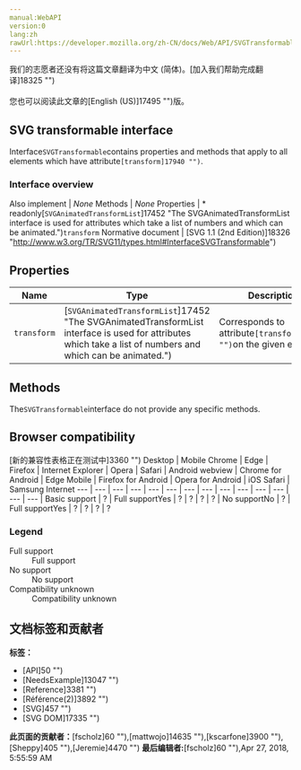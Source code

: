 ```yaml
---
manual:WebAPI
version:0
lang:zh
rawUrl:https://developer.mozilla.org/zh-CN/docs/Web/API/SVGTransformable
---
```




<bdi>我们的志愿者还没有将这篇文章翻译为<bdi>中文 (简体)</bdi>。[加入我们帮助完成翻译]18325 "")<br></br>您也可以阅读此文章的[English (US)]17495 "")版。</bdi>





## SVG transformable interface<a name="SVG_transformable_interface"></a>


Interface`SVGTransformable`contains properties and methods that apply to all elements which have attribute`[transform]17940 "")`.


### Interface overview<a name="Interface_overview"></a>
Also implement | <em>None</em> 
Methods | <em>None</em> 
Properties | * readonly[`SVGAnimatedTransformList`]17452 "The SVGAnimatedTransformList interface is used for attributes which take a list of numbers and which can be animated.")`transform` 
Normative document | [SVG 1.1 (2nd Edition)]18326 "http://www.w3.org/TR/SVG11/types.html#InterfaceSVGTransformable") 


## Properties<a name="Properties"></a>
Name | Type | Description 
 ---  |  ---  |  ---  | 
`transform` | [`SVGAnimatedTransformList`]17452 "The SVGAnimatedTransformList interface is used for attributes which take a list of numbers and which can be animated.") | Corresponds to attribute`[transform]17940 "")`on the given element. 


## Methods<a name="Methods"></a>


The`SVGTransformable`interface do not provide any specific methods.


## Browser compatibility<a name="Browser_compatibility"></a>
[新的兼容性表格正在测试中<i></i>]3360 "")
<abbr>Desktop<i></i></abbr> | <abbr>Mobile<i></i></abbr> 
<abbr>Chrome<i></i></abbr> | <abbr>Edge<i></i></abbr> | <abbr>Firefox<i></i></abbr> | <abbr>Internet Explorer<i></i></abbr> | <abbr>Opera<i></i></abbr> | <abbr>Safari<i></i></abbr> | <abbr>Android webview<i></i></abbr> | <abbr>Chrome for Android<i></i></abbr> | <abbr>Edge Mobile<i></i></abbr> | <abbr>Firefox for Android<i></i></abbr> | <abbr>Opera for Android<i></i></abbr> | <abbr>iOS Safari<i></i></abbr> | <abbr>Samsung Internet<i></i></abbr> 
 ---  |  ---  |  ---  |  ---  |  ---  |  ---  |  ---  |  ---  |  ---  |  ---  |  ---  |  ---  |  ---  |  ---  | 
Basic support | <abbr>?</abbr> | <abbr>Full support</abbr>Yes | <abbr>?</abbr> | <abbr>?</abbr> | <abbr>?</abbr> | <abbr>?</abbr> | <abbr>No support</abbr>No | <abbr>?</abbr> | <abbr>Full support</abbr>Yes | <abbr>?</abbr> | <abbr>?</abbr> | <abbr>?</abbr> | <abbr>?</abbr> 


### Legend<a name="Legend"></a>
<dl><dt id=''><abbr>Full support</abbr></dt><dd>Full support</dd><dt id=''><abbr>No support</abbr></dt><dd>No support</dd><dt id=''><abbr>Compatibility unknown</abbr></dt><dd>Compatibility unknown</dd></dl>



## 文档标签和贡献者
**标签：**
* [API]50 "")
* [NeedsExample]13047 "")
* [Reference]3381 "")
* [Référence(2)]3892 "")
* [SVG]457 "")
* [SVG DOM]17335 "")

**此页面的贡献者：**[fscholz]60 ""),[mattwojo]14635 ""),[kscarfone]3900 ""),[Sheppy]405 ""),[Jeremie]4470 "")
**最后编辑者:**[fscholz]60 ""),<time>Apr 27, 2018, 5:55:59 AM</time>


